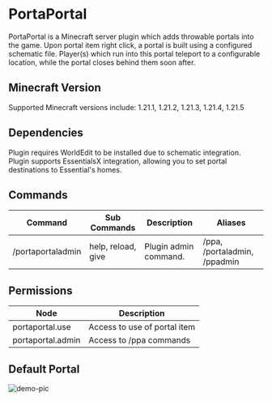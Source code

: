 # PortaPortal
PortaPortal is a Minecraft server plugin which adds throwable portals into the game. Upon portal item right click, a portal is built using a configured schematic file. Player(s) which run into this portal teleport to a configurable location, while the portal closes behind them soon after.

## Minecraft Version
Supported Minecraft versions include: 1.21.1, 1.21.2, 1.21.3, 1.21.4, 1.21.5

## Dependencies
Plugin requires WorldEdit to be installed due to schematic integration.
Plugin supports EssentialsX integration, allowing you to set portal destinations to Essential's homes.

## Commands
| Command           | Sub Commands       | Description           | Aliases                         |
| ----------------- | ------------------ | --------------------- | ------------------------------- |
| /portaportaladmin | help, reload, give | Plugin admin command. | /ppa, /portaladmin, /ppadmin    |

## Permissions
| Node              | Description                  |
| ----------------- | ---------------------------- |
| portaportal.use   | Access to use of portal item |
| portaportal.admin | Access to /ppa commands      |

## Default Portal
![demo-pic](https://github.com/user-attachments/assets/04cf9a5d-725b-426b-92d8-03191a5bd4b0)
